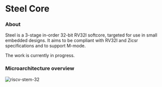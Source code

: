 # Steel Core

### About
Steel is a 3-stage in-order 32-bit RV32I softcore, targeted for use in small embedded designs. It aims to be compliant with RV32I and Zicsr specifications and to support M-mode. 

The work is currently in progress.

### Microarchitecture overview
![riscv-stem-32](https://user-images.githubusercontent.com/22325319/81037520-65e64c00-8e79-11ea-9aad-a8b9c561ea7d.png)
